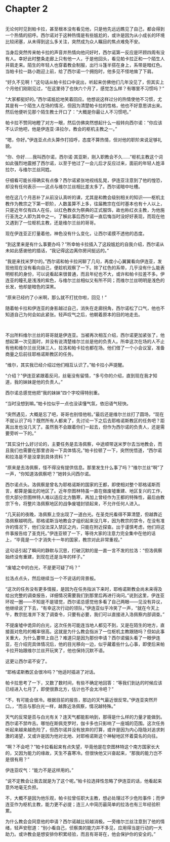 # Chapter 2

<br>
无论何时见到帕卡拉，甚至根本没有看见他，只是他先远远瞧见了自己，都会得到一个热情的招呼。西尔诺对于这种热情是有些尴尬的，或许是因为从小成长的环境比较闭塞，从未得到这么多关注，突然成为众人瞩目的焦点难免不安。

当身后突然传来帕卡拉的声音并热情向他问好时，西尔诺第一反应是环顾四周有没有人。幸好此时整条走廊上只有他一人，于是他回头，看见帕卡拉正和一个陌生人并肩走来。陌生的年轻人也穿着教会制服，出行斗篷半搭在身上，系带是暗红色。当帕卡拉一路小跑迎上前，给了西尔诺一个拥抱时，他多见不怪地耸了下肩。

“好久不见啊！”这句话从帕卡拉口中说出，听起来仿佛他们几年没见了，但其实上个月他们刚刚见过，“在这里待了也快六个月了，感觉怎么样？有哪里不习惯吗？”

“大家都挺好的。”西尔诺尴尬地笑着回应。他想说这样过分的热情使他不习惯，尤其是有一个陌生人在场的情况，但因为清楚帕卡拉的性格，他也不好意思讲出来。然后他便听见那个陌生教士开口了：“大概是你最让人不习惯吧。”

帕卡拉不赞同地瞪了对方一眼，然后仿佛突然想起什么一般转向西尔诺：“你应该不认识他吧，他是伊连亚·泽拉尔，教会的枢机主教之一。”

“嗯，你好。”伊连亚点点头算作打招呼，态度不算热情，但对他的职阶来说足够礼貌。

“你、你好……我叫西尔诺，西尔诺·其亚斯，刚入职教会不久……”枢机主教这个词如此强烈地震撼了西尔诺，以至于他过了一会儿后才反应过来，面前的年轻人姓泽拉尔，与维尔兰丝同姓。

仔细看可能长得确实有点像？西尔诺紧张地视线乱晃，伊连亚注意到了他的惶恐，却没有任何表示——这点与维尔兰丝相比差太多了。西尔诺暗中吐槽。

他在这几个月恶补了从前没认真听的课，尤其是和教会级别相关的知识——枢机主教作为教宗之下第一职阶，人数虽算不上多，往届教宗在任时基本也有十人以上，只是近年仅有四人在任，以红色教衣为祭典的正式服饰，故也称红衣主教，为他施行圣洗之人即为其中之一。了解此事后西尔诺一直后悔当时没好好表现，而现在他又遇到了一位枢机主教，还是维尔兰丝的哥哥。

现在伊连亚正打量着他，神色没有什么变化，让西尔诺摸不透他的态度。

“到这里来是有什么事要办吗？”所幸帕卡拉插入了这段尴尬的自我介绍，西尔诺从未如此感谢他的插话，“我记得这边离你房间挺远的。”

“我是来找米罗尔的。”西尔诺和帕卡拉闲聊了几句，再度小心翼翼看向伊连亚，发现他现在没有看向自己，便趁机观察了一下。除了红色的系带，几乎没有什么能表明枢机的身份，可以说看起来很普通，而且年纪也不大，或许和帕卡拉差不多。伊连亚的瞳孔是浅浅的紫色，与维尔兰丝相似又有所不同；而维尔兰丝明明是浅色的长发，他却是暗色的深黑。

“原来已经约了小米啊，那么就不打扰你啦，回见！”

随着帕卡拉和伊连亚的身影越过自己，消失在走廊拐角，西尔诺松了口气，他也不知道自己为何会如此紧张。轻声叹气之后，他朝着原本的目的地走去。

<br>

不出所料维尔兰丝的哥哥就是伊连亚。当被再次相互介绍，西尔诺更加紧张了，他想起第一次见面时，并没有说清楚维尔兰丝是他的负责人。所幸这次在场的人不止有他和维尔兰丝兄妹三人，拉洛和帕卡拉也都在场。他们借了一个小会议室，准备商量之后前往耶格诺斯教区的任务。

“维尔，其实我已经介绍过他们相互认识了。”帕卡拉小声提醒。

“介绍？”伊连亚紧跟着反问，丝毫没有留情，“多亏你的介绍，直到现在我才知道，我的妹妹是他的负责人。”

西尔诺总感觉他把“我的妹妹”四个字咬得特别重。

“当时没想到嘛。”帕卡拉似乎一点也没读懂气氛，依旧语气轻快。

“突然遇见，大概是忘了吧，哥哥也别怪他啦。”最后还是维尔兰丝打了圆场，“现在不就认识了吗？既然所有人都来了，先讨论一下之后去耶格诺斯教区的任务吧？距离出发也没几天了。虽然我不会跟着你们一起去，但作为西尔诺的负责人，还是需要旁听一下的。”

“其实没什么好讨论的，主要任务是去洛佩察，中途顺带送米罗尔去当地教会，而且我们也需要在那里咨询一下具体情况。”帕卡拉顿了一下，突然恍悟道，“西尔诺和拉洛是不是没拿到具体资料？”

“原来是去洛佩察，怪不得没有提供信息。那里发生什么事了吗？”维尔兰丝“啊”了一声，“你知道洛佩察吧？”她转头问西尔诺。

西尔诺点头。洛佩察是曾名为耶格诺斯的国家的王都，即使相对整个耶格诺斯而言，都算是偏北的地区了。近年奈图林特虽一直在做废墟重建、地区复兴的工作，但大部分奈图林特人难以适应北方酷寒，再加上曾经作为王都的特殊性，最后由教宗下令，将整片洛佩察地区的战争废墟封锁起来，不允许任何人进入。

“几天前的夜晚，洛佩察上空出现了一道白光。在圣克托看得不算清楚，但越靠近洛佩察越明亮。耶格诺斯当地教会才组织起来没几年，因为教宗的禁令，在没有准许的情况下，他们没法深入禁区之内，只能在附近探查。出于谨慎考虑，他们将这件事报告给了圣克托。”伊连亚顿了一下，等待大家的注意力完全集中在他的话上，“毕竟是一个才消失十一年的国家，教宗对此非常重视。”

这句话引起了瞬间的静默与沉思，打破沉默的是一直一言不发的拉洛：“但洛佩察始终没有重建，到现在还是当年的样子。”

“废墟之中的白光，不是更可疑了吗？”

拉洛点点头，然后继续当一个不说话的背景板。

“这次的任务没有更多情报，是因为在任务指派下来时，耶格诺斯教会尚未来得及给出完整的调查报告，详细情况需要我们到那里后再进行询问。”说到这里，伊连亚环视一圈——不知是不是错觉，西尔诺总感觉他多看了自己两眼——见没有异议，他继续说了下去，“有幸这次行动的领队，”伊连亚似乎冷笑了一声，“就在今天上午，教宗批准并下发了调查令，只要有必要，我们可以直接进入洛佩察内部调查。”

不提废墟中诡异的白光，这次任务可能连当地人都见不到，又是在陌生的地方，直接面对危险的概率很高。这就是为什么教会指派了一位枢机主教跟随吗？但如此事关重大，为什么要带上自己？难道只是因为那份申请？西尔诺偏头看了一眼伊连亚，在介绍完具体情况后，他的目光移向一边，似乎藏着些什么心事，即使后来帕卡拉开始跟维尔兰丝开玩笑了，他也保持沉默不语。

这更让西尔诺不安了。

“耶格诺斯教区会很冷吗？”他适时插进了对话。

帕卡拉思考了一下，又数了数时间，有些不确定地回答：“等我们到达的时候应该已经进入七月了，即使很靠北方，估计也不会太冷吧？”

“不，有可能会很冷。根据目前的报告，那边的天气最近很反常。”伊连亚突然开口。，“而且与那白光一样，越靠近洛佩察，情况越特殊。”

天气的反常是否与白光有关？连天气都能影响到，那得是什么样的力量才能做到。西尔诺不禁咋舌。哪怕在斯佩克罗时，伽卡多也只影响了一座城的范围。这次任务听起来越来越危险了，但西尔诺并没有放弃的打算，或许是因为内心隐隐对追求刺激的渴望，又或许是因为他对北地、对耶格诺斯这个神秘地区怀着莫名的向往。

“啊？不会吧？”帕卡拉看起来有点失望，毕竟他是在奈图林特这个南方国家长大的，又因为能力的缘故，天生不喜寒冷。但很快他又兴奋起来，“那我的能力岂不是很有用？”

伊连亚叹气：“能力不是这样用的。”

“说不定教会让我去就是为了这个呢。”帕卡拉选择性忽略了伊连亚的话，他看起来意外地毫无负担。

不，大概不是因为他乐观，帕卡拉曾任职大主教，想必处理过不少危险事件；而伊连亚作为枢机主教，能力更不必提；连三人中简历最简单的拉洛也有三年经验积累。

为什么教会会同意他的申请？西尔诺越比较越消极。一旁维尔兰丝注意到了他的情绪，轻声安慰道：“别小看自己，侦察类的能力并不多见，应用得当是行动的一大助力。或许教会是想安排你积累经验，而且有哥哥在，他会保护你的安全的。”
